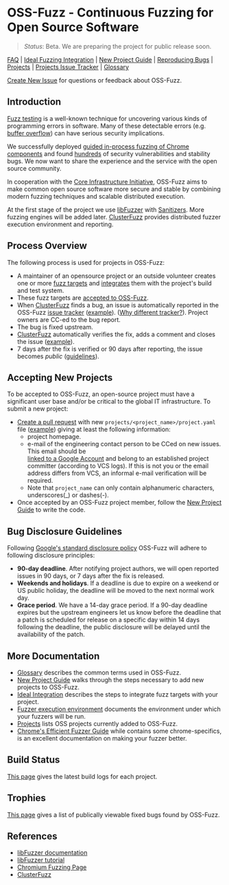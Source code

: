 # OSS-Fuzz - Continuous Fuzzing for Open Source Software

> *Status*: Beta. We are preparing the project for public release soon.

[FAQ](docs/faq.md)
| [Ideal Fuzzing Integration](docs/ideal_integration.md)
| [New Project Guide](docs/new_project_guide.md)
| [Reproducing Bugs](docs/reproducing.md)
| [Projects](projects)
| [Projects Issue Tracker](https://bugs.chromium.org/p/oss-fuzz/issues/list)
| [Glossary](docs/glossary.md)


[Create New Issue](https://github.com/google/oss-fuzz/issues/new) for questions or feedback about OSS-Fuzz.

## Introduction

[Fuzz testing](https://en.wikipedia.org/wiki/Fuzz_testing) is a well-known
technique for uncovering various kinds of programming errors in software.
Many of these detectable errors (e.g. [buffer overflow](https://en.wikipedia.org/wiki/Buffer_overflow)) can have serious security implications.

We successfully deployed 
[guided in-process fuzzing of Chrome components](https://security.googleblog.com/2016/08/guided-in-process-fuzzing-of-chrome.html)
and found [hundreds](https://bugs.chromium.org/p/chromium/issues/list?can=1&q=label%3AStability-LibFuzzer+-status%3ADuplicate%2CWontFix) of security vulnerabilities and stability bugs. We now want to share the experience and the service with the open source community. 

In cooperation with the [Core Infrastructure Initiative](https://www.coreinfrastructure.org/), 
OSS-Fuzz aims to make common open source software more secure and stable by
combining modern fuzzing techniques and scalable
distributed execution.

At the first stage of the project we use
[libFuzzer](http://llvm.org/docs/LibFuzzer.html) with
[Sanitizers](https://github.com/google/sanitizers). More fuzzing engines will be added later.
[ClusterFuzz](docs/clusterfuzz.md)
provides distributed fuzzer execution environment and reporting.

## Process Overview

The following process is used for projects in OSS-Fuzz:

- A maintainer of an opensource project or an outside volunteer creates
one or more [fuzz targets](http://libfuzzer.info/#fuzz-target) 
and [integrates](docs/ideal_integration.md) them with the project's build and test system.
- These fuzz targets are [accepted to OSS-Fuzz](#accepting-new-projects).
- When [ClusterFuzz](docs/clusterfuzz.md) finds a bug, an issue is automatically
  reported in the OSS-Fuzz [issue tracker](https://bugs.chromium.org/p/oss-fuzz/issues/list) 
  ([example](https://bugs.chromium.org/p/oss-fuzz/issues/detail?id=9)).
  ([Why different tracker?](docs/faq.md#why-do-you-use-a-different-issue-tracker-for-reporting-bugs-in-oss-projects)).
  Project owners are CC-ed to the bug report.
- The bug is fixed upstream.
- [ClusterFuzz](docs/clusterfuzz.md) automatically verifies the fix, adds a comment and closes the issue ([example](https://bugs.chromium.org/p/oss-fuzz/issues/detail?id=53#c3)).
- 7 days after the fix is verified or 90 days after reporting, the issue becomes *public*
  ([guidelines](#bug-disclosure-guidelines)).

<!-- NOTE: this anchor is referenced by oss-fuzz blog post -->
## Accepting New Projects

To be accepted to OSS-Fuzz, an open-source project must 
have a significant user base and/or be critical to the global IT infrastructure.
To submit a new project:
- [Create a pull request](https://help.github.com/articles/creating-a-pull-request/) with new 
`projects/<project_name>/project.yaml` file ([example](projects/file/project.yaml)) giving at least the following information:
  * project homepage.
  * e-mail of the engineering contact person to be CCed on new issues. This
    email should be  
    [linked to a Google Account](https://support.google.com/accounts/answer/176347?hl=en)
    and belong to an established project committer (according to VCS logs).
    If this is not you or the email address differs from VCS, an informal e-mail verification will be required.
  * Note that `project_name` can only contain alphanumeric characters, underscores(_) or dashes(-).
- Once accepted by an OSS-Fuzz project member, follow the [New Project Guide](docs/new_project_guide.md)
  to write the code.


## Bug Disclosure Guidelines

Following [Google's standard disclosure policy](https://googleprojectzero.blogspot.com/2015/02/feedback-and-data-driven-updates-to.html)
OSS-Fuzz will adhere to following disclosure principles:
  - **90-day deadline**. After notifying project authors, we will open reported
    issues in 90 days, or 7 days after the fix is released.
  - **Weekends and holidays**. If a deadline is due to expire on a weekend or
    US public holiday, the deadline will be moved to the next normal work day.
  - **Grace period**. We have a 14-day grace period. If a 90-day deadline
    expires but the upstream engineers let us know before the deadline that a
    patch is scheduled for release on a specific day within 14 days following
    the deadline, the public disclosure will be delayed until the availability
    of the patch.

## More Documentation

* [Glossary](docs/glossary.md) describes the common terms used in OSS-Fuzz.
* [New Project Guide](docs/new_project_guide.md) walks through the steps necessary to add new projects to OSS-Fuzz.
* [Ideal Integration](docs/ideal_integration.md) describes the steps to integrate fuzz targets with your project.
* [Fuzzer execution environment](docs/fuzzer_environment.md) documents the
  environment under which your fuzzers will be run.
* [Projects](projects) lists OSS projects currently added to OSS-Fuzz.
* [Chrome's Efficient Fuzzer Guide](https://chromium.googlesource.com/chromium/src/testing/libfuzzer/+/HEAD/efficient_fuzzer.md) 
  while contains some chrome-specifics, is an excellent documentation on making your fuzzer better.

## Build Status
[This page](https://oss-fuzz-build-logs.storage.googleapis.com/status.html)
gives the latest build logs for each project.

## Trophies

[This page](https://bugs.chromium.org/p/oss-fuzz/issues/list?can=1&q=status%3AFixed%2CVerified+Type%3ABug%2CBug-Security+-component%3AInfra+)
gives a list of publically viewable fixed bugs found by OSS-Fuzz.

## References
* [libFuzzer documentation](http://libfuzzer.info)
* [libFuzzer tutorial](http://tutorial.libfuzzer.info)
* [Chromium Fuzzing Page](https://chromium.googlesource.com/chromium/src/testing/libfuzzer/)
* [ClusterFuzz](https://blog.chromium.org/2012/04/fuzzing-for-security.html)

